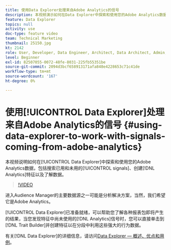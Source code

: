 ```yaml
---
title: 使用Data Explorer处理来自Adobe Analytics的信号
description: 本视频演示如何在Data Explorer中探索和使用您的Adobe Analytics数据，包括搜索已用和未用的信号、创建Analytics特征以及了解数据。
feature: Data Explorer
topics: null
activity: use
doc-type: feature video
team: Technical Marketing
thumbnail: 25150.jpg
kt: 2142
role: User, Developer, Data Engineer, Architect, Data Architect, Admin, Leader
level: Beginner
exl-id: 82507055-0072-48fe-8031-225fb55351be
source-git-commit: 2094d3bcf658913171afa848e4228653c71c41de
workflow-type: tm+mt
source-wordcount: '167'
ht-degree: 0%

---
```


# 使用[!UICONTROL Data Explorer]处理来自Adobe Analytics的信号 {#using-data-explorer-to-work-with-signals-coming-from-adobe-analytics}

本视频说明如何在[!UICONTROL Data Explorer]中探索和使用您的Adobe Analytics数据，包括搜索已用和未用的[!UICONTROL signals]、创建[!DNL Analytics]特征以及了解数据。

>[!VIDEO](https://video.tv.adobe.com/v/25150/?quality=12)

进入Audience Manager的主要数据源之一可能是分析解决方案，当然，我们希望它是Adobe Analytics。

[!UICONTROL Data Explorer]已准备就绪，可以帮助您了解各种报表包即将产生的结果，当您发现特征中尚未使用的[!DNL Analytics]信号时，您可以直接单击到[!DNL Trait Builder]并创建特征以在分段中利用这些强大的行为数据。

有关[!DNL Data Explorer]的详细信息，请访问[Data Explorer — 概述、优点和用例](https://experienceleague.adobe.com/docs/audience-manager/user-guide/features/data-explorer/data-explorer-overview.html?lang=en)。
